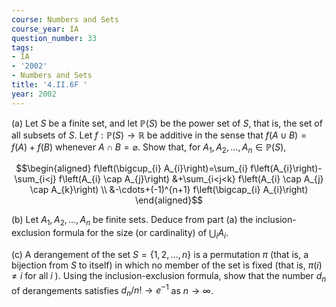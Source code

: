 ```yaml
---
course: Numbers and Sets
course_year: IA
question_number: 33
tags:
- IA
- '2002'
- Numbers and Sets
title: '4.II.6F '
year: 2002
---
```



(a) Let $S$ be a finite set, and let $\mathbb{P}(S)$ be the power set of $S$, that is, the set of all subsets of $S$. Let $f: \mathbb{P}(S) \rightarrow \mathbb{R}$ be additive in the sense that $f(A \cup B)=f(A)+f(B)$ whenever $A \cap B=\varnothing$. Show that, for $A_{1}, A_{2}, \ldots, A_{n} \in \mathbb{P}(S)$,

$$\begin{aligned}
f\left(\bigcup_{i} A_{i}\right)=\sum_{i} f\left(A_{i}\right)-\sum_{i<j} f\left(A_{i} \cap A_{j}\right) &+\sum_{i<j<k} f\left(A_{i} \cap A_{j} \cap A_{k}\right) \\
&-\cdots+(-1)^{n+1} f\left(\bigcap_{i} A_{i}\right)
\end{aligned}$$

(b) Let $A_{1}, A_{2}, \ldots, A_{n}$ be finite sets. Deduce from part (a) the inclusion-exclusion formula for the size (or cardinality) of $\bigcup_{i} A_{i}$.

(c) A derangement of the set $S=\{1,2, \ldots, n\}$ is a permutation $\pi$ (that is, a bijection from $S$ to itself) in which no member of the set is fixed (that is, $\pi(i) \neq i$ for all $i$ ). Using the inclusion-exclusion formula, show that the number $d_{n}$ of derangements satisfies $d_{n} / n ! \rightarrow e^{-1}$ as $n \rightarrow \infty$.